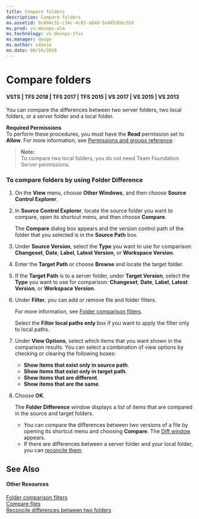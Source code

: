 ```yaml
---
title: Compare folders
description: Compare folders
ms.assetid: 9c894c51-c34c-4c03-a840-5e485dbbc55d
ms.prod: vs-devops-alm
ms.technology: vs-devops-tfvc
ms.manager: douge
ms.author: sdanie
ms.date: 08/10/2016
---
```


# Compare folders

#### VSTS | TFS 2018 | TFS 2017 | TFS 2015 | VS 2017 | VS 2015 | VS 2013

You can compare the differences between two server folders, two local folders, or a server folder and a local folder.

**Required Permissions**  
To perform these procedures, you must have the **Read** permission set to **Allow**. For more information, see [Permissions and groups reference](../security/permissions.md).

>**Note:**  
>To compare two local folders, you do not need Team Foundation Server permissions.

### To compare folders by using Folder Difference

1.  On the **View** menu, choose **Other Windows**, and then choose **Source Control Explorer**.

2.  In **Source Control Explorer**, locate the source folder you want to compare, open its shortcut menu, and then choose **Compare**.

    The **Compare** dialog box appears and the version control path of the folder that you selected is in the **Source Path** box.

3.  Under **Source Version**, select the **Type** you want to use for comparison: **Changeset**, **Date**, **Label**, **Latest Version**, or **Workspace Version**.

4.  Enter the **Target Path** or choose **Browse** and locate the target folder.

5.  If the **Target Path** is to a server folder, under **Target Version**, select the **Type** you want to use for comparison: **Changeset**, **Date**, **Label**, **Latest Version**, or **Workspace Version**.

6.  Under **Filter**, you can add or remove file and folder filters.

    For more information, see [Folder comparison filters](folder-comparison-filters.md).

    Select the **Filter local paths only** box if you want to apply the filter only to local paths.

7.  Under **View Options**, select which items that you want shown in the comparison results. You can select a combination of view options by checking or clearing the following boxes:  
    -   **Show items that exist only in source path**.  
    -   **Show items that exist only in target path**.  
    -   **Show items that are different**.  
    -   **Show items that are the same**.

8.  Choose **OK**.

    The **Folder Difference** window displays a list of items that are compared in the source and target folders.

    -   You can compare the differences between two versions of a file by opening its shortcut menu and choosing **Compare**. The [Diff window](compare-files.md) appears.  
    -   If there are differences between a server folder and your local folder, you can [reconcile them](reconcile-differences-between-two-folders.md).

## See Also

#### Other Resources

 [Folder comparison filters](folder-comparison-filters.md)  
 [Compare files](compare-files.md)  
 [Reconcile differences between two folders](reconcile-differences-between-two-folders.md) 
